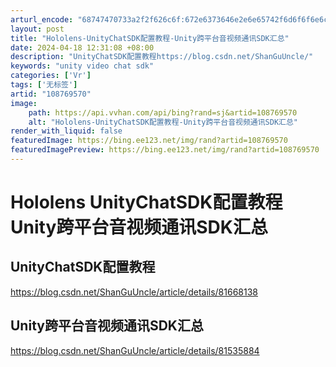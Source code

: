 ```yaml
---
arturl_encode: "68747470733a2f2f626c6f:672e6373646e2e6e65742f6d6f6f6e6c6967687470656e672f:61727469636c652f64657461696c732f313038373639353730"
layout: post
title: "Hololens-UnityChatSDK配置教程-Unity跨平台音视频通讯SDK汇总"
date: 2024-04-18 12:31:08 +08:00
description: "UnityChatSDK配置教程https://blog.csdn.net/ShanGuUncle/"
keywords: "unity video chat sdk"
categories: ['Vr']
tags: ['无标签']
artid: "108769570"
image:
    path: https://api.vvhan.com/api/bing?rand=sj&artid=108769570
    alt: "Hololens-UnityChatSDK配置教程-Unity跨平台音视频通讯SDK汇总"
render_with_liquid: false
featuredImage: https://bing.ee123.net/img/rand?artid=108769570
featuredImagePreview: https://bing.ee123.net/img/rand?artid=108769570
---
```


# Hololens UnityChatSDK配置教程 Unity跨平台音视频通讯SDK汇总

## UnityChatSDK配置教程

<https://blog.csdn.net/ShanGuUncle/article/details/81668138>

## Unity跨平台音视频通讯SDK汇总

<https://blog.csdn.net/ShanGuUncle/article/details/81535884>